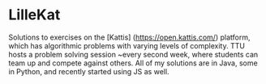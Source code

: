 # LilleKat
Solutions to exercises on the [Kattis] (https://open.kattis.com/)  platform, which has algorithmic problems with varying levels of complexity.
TTU hosts a problem solving session ~every second week, where students can team up and compete against others.
All of my solutions are in Java, some in Python, and recently started using JS as well. 
